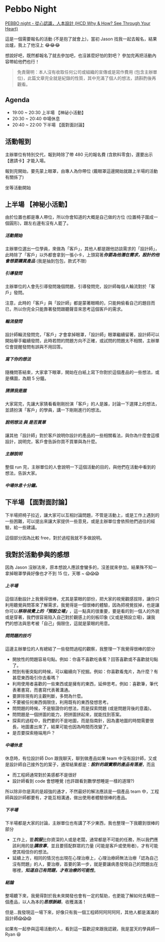 # Pebbo Night
[PEBBO night - 從心認識，人本設計 (HCD Why & How? See Through Your Heart)](https://www.facebook.com/events/1180132915351027/)

這是一個需要報名的活動 (不是抱了就會上)，當初 Jason 找我一起去報名，結果出爐，我上了他沒上 :joy::joy::joy:

想說好吧，既然都報名了就去參加吧，也沒甚麼好怕的對吧？
參加完再把活動內容帶給他們也行！

> 免責聲明：本人沒有收取任何公司或組織的宣傳或是寫作費用 (包含主辦單位)，此篇文章完全就是紀錄的性質，其中充滿了個人的想法，請斟酌後再觀看。

## Agenda
* 19:00 ~ 20:30 上半場 【神祕小活動】
* 20:30 ~ 20:40 中場休息
* 20:40 ~ 22:00 下半場 【面對面討論】

## 活動報到
主辦單位有特別交代，報到時除了帶 480 元的報名費 (含飲料零食)，還要出示【邀請卡】才能入場。

報到完開始，要先蒙上眼罩，由專人為你帶位 (戴眼罩這邊開始就跟上半場的活動有關係了)

坐等活動開始

## 上半場 【神秘小活動】
由於位置也都是專人帶位，所以你會知道的大概是自己做的方位 (位置椅子圍成一個圓形)，跟左右邊有沒有人罷了。

##### 活動開始

主辦單位選出一位學員，來做為「客戶」，其他人都是跟他訪談需求的「設計師」，此時除了「客戶」以外都會拿到一張小卡，上頭寫著***你要為他潛在需求，設計的他會想要購買產品*** (我是抽到包包，款式不限)

##### 引導發問

主辦單位的人會先引導發問幾個問題，引導發問完，設計師每個人輪流對於「客戶」發問。

注意，此時的「客戶」與「設計師」都是蒙著眼睛的，只能夠偷看自己的題目而已，所以你完全只能靠著發問跟聽聲音來思考這個客戶的需求。

##### 輪流發問

設計師輪流發問完，「客戶」才會拿掉眼罩，「設計師」眼罩繼續留著，設計師可以開始舉手繼續發問，此時若問的問題方向不正確，或試問的問題太不相關，主辦單位會提醒發問有誤與不用回答。

##### 寫下你的想法

隨機問答結束，大家拿下眼罩，開始在白紙上寫下你對於這個產品的一些想法，或是構圖，為期 5 分鐘。

##### 猜猜我是誰

大家寫完，先讓大家猜看看剛剛扮演「客戶」的人是誰，討論一下選擇上的想法，並請扮演「客戶」的學員，講一下剛剛進行的想法。

##### 說明想法 與 是否買單

讓其他「設計師」對於客戶說明你設計的產品的一些相關看法，與你為什麼會這樣設計，說明完，客戶會告訴你買不買單與為什麼。

##### 主辦說明

整個 run 完，主辦單位的人會說明一下這個活動的目的，與他們在活動中看到的想法，告訴大家。

##### 中場休息十分鐘。

## 下半場 【面對面討論】

下半場把椅子拉近，讓大家可以互相討論問題，不管是活動上，或是工作上遇到的一些困難，可以提出來讓大家提供一些意見，或是主辦單位會依照他們過往的經驗，給一些建議。

這個部分因為比較 free，對於過程我就不多做說明。

## 我對於活動參與的感想

因為 Jason 沒辦法來，原本想說人應該會蠻多的，沒差就來參加，結果殊不知一拿掉眼罩學員好像也才不到 15 位，天哪 ~ :scream::scream::scream:

##### 上半場

這個活動設計上我覺得很棒，尤其是蒙眼的部份，把大家的視覺觀感拔除，讓你只利用聽覺與問答來了解需求，我覺得是一個很棒的體驗，因為把視覺拔掉，也是讓你可以***移除視覺上的「預設立場」***，這一點真的很重要，要是看的到一個人的外貌或是穿著，我們很容易陷入自己對於觀感上的刻板印象 (又或是預設立場)，讓我們的想法與思考被「自己」侷限住，這就是蒙眼的用意。

##### 問問題的技巧

這邊主辦單位的人有總結了一些發問過程的觀察，我整理一下我覺得很棒的部分

* 開放性的問題容易句點。例如：你喜不喜歡吃香蕉？回答喜歡或不喜歡就句點了。
* 問到有衝突點的時候，可以繼續向下挖掘。例如：你喜歡看鬼片，為什麼？有甚麼東西吸引你去看嗎？
* 利用使用者喜歡的一些東西或是擁有的東西，延伸思考。例如：喜歡筆，筆代表著書寫，而書寫代表著溝通。
* 要屏除現有的主觀判斷，多問為什麼。
* 不要被任何東西侷限住，利用既有的東西發想思考。
* 問問題的時候，不是驗證你的想法，而是探索問題 (或是問題背後的意義)。
* 問問題是一個拼圖的能力，把拼圖拼起來，就能找到答案。
* 探索的過程中，我們要的不是地圖，而是指南針，因為畫地圖的時間需要很長，地圖畫出來了，結果可能也因為時間而改變了。
* 是否要探索極端用戶？

##### 中場休息

休息時，有位設計師 Don 跟我聊天，聊到做產品如果 team 中沒有設計師，又或是設計師自己接外包的案子，通常結果都是：***設計的跟實際的產品有落差***，而且

* 而工程師通常對於美感都不是很好
* 設計師看到 code 會想睡覺 (也許跟看到數學想睡是一樣的道理?)

所以除非你是真的是超強的通才，不然最好的解法應該是一個產品 team 中，工程師與設計師都要有，才能互相溝通，做出使用者體驗很棒的產品。


##### 下半場

下半場都是大家的討論，主辦單位也有講了不少東西，我也整理一下我聽到很棒的部分

* 工作上，要***說服***比你資深的人或是老闆，通常都是不可能的任務，所以我們應該利用的是***講故事***，並且要搭配群眾的力量 (可能是客戶或使用者)，才有可能使其相信你的想法。
* 延續上方，相同的情況也出現在心理治療上，心理治療師無法治療「認為自己沒有問題」的人，要治療，首要的第一步，就是要讓病患發現自己的問題出在哪裡，***知道自己有問題，才有治療的可能性***。

##### 結論

整場聽下來，我覺得對於我未來開發也會有一定的幫助，也更能了解如何去構思一個產品，以人為本的***思想脈絡***，收穫滿滿！

但是...我發現這一場下來，好像只有我一個工程師阿阿阿阿阿，其他人都是滿滿的設計師:scream::scream::scream:

如果有一起參與這場活動的人，看到這一篇歡迎來跟我認親，我是當天的學員師一 Ryan :laughing:
